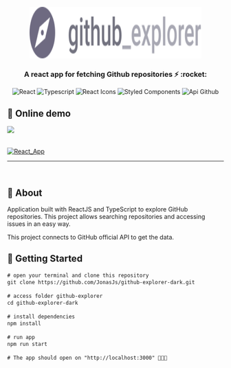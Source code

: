 <p align="center">
  <a href="https://github-explorer-dark.vercel.app/" rel="noopener">
  <img width=400px height=120px src="https://raw.githubusercontent.com/JonasJs/github-explorer-dark/298e895bda78ac7ba76db386400acd8f42efecb7/src/assets/Logo.svg" alt="GitHub Explorer logo"></a>
</p>
<h3 align="center">A react app for fetching Github repositories ⚡ :rocket:</h3>

<p align="center">
  <img src="https://icon-icons.com/icons2/2415/PNG/48/react_original_wordmark_logo_icon_146375.png" width="48px" alt="React" title="React"/>
  <img src="https://icon-icons.com/icons2/2415/PNG/48/typescript_original_logo_icon_146317.png" width="48px" alt="Typescript" title="Typescript"/>
  <img src="https://camo.githubusercontent.com/0cd910e76658429374539a8d72a0608783918aae/68747470733a2f2f7261776769742e636f6d2f676f72616e67616a69632f72656163742d69636f6e732f6d61737465722f72656163742d69636f6e732e737667" width="48px" alt="React Icons" title="React Icons"/>
  <img src="https://icon-icons.com/icons2/2107/PNG/48/file_type_styled_icon_130142.png" width="48px" alt="Styled Components" title="Styled Components"/>
  <img src="https://icon-icons.com/icons2/936/PNG/48/github-logo_icon-icons.com_73546.png" width="48px" alt="Api Github" title="Api Github"/>
</p>

## 🚀 Online demo

<a href="https://github-explorer-dark.vercel.app/">
  <img src="https://img.shields.io/badge/demo-try%20online-blue?style=for-the-badge" />
</a>
<br/><br/>

[![React_App](https://user-images.githubusercontent.com/11879767/91240306-06f25e80-e718-11ea-9cc4-391cbac55735.gif)](https://github-explorer-dark.vercel.app/)

---

<br/>

## 🧐 About

Application built with ReactJS and TypeScript to explore GitHub repositories. This project allows searching repositories and accessing issues in an easy way.

This project connects to GitHub official API to get the data.

## 🏁 Getting Started

```shell
# open your terminal and clone this repository
git clone https://github.com/JonasJs/github-explorer-dark.git

# access folder github-explorer
cd github-explorer-dark

# install dependencies
npm install

# run app
npm run start

# The app should open on "http://localhost:3000" 🎉🎉🎉

```
